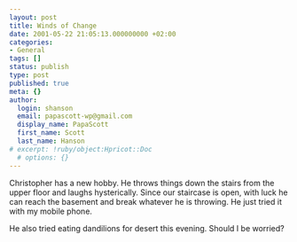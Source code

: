 ```yaml
---
layout: post
title: Winds of Change
date: 2001-05-22 21:05:13.000000000 +02:00
categories:
- General
tags: []
status: publish
type: post
published: true
meta: {}
author:
  login: shanson
  email: papascott-wp@gmail.com
  display_name: PapaScott
  first_name: Scott
  last_name: Hanson
# excerpt: !ruby/object:Hpricot::Doc
  # options: {}
---
```

<p>Christopher has a new hobby. He throws things down the stairs from the upper floor and laughs hysterically. Since our staircase is open, with luck he can reach the basement and break whatever he is throwing. He just tried it with my mobile phone.</p>
<p>He also tried eating dandilions for desert this evening. Should I be worried?</p>

